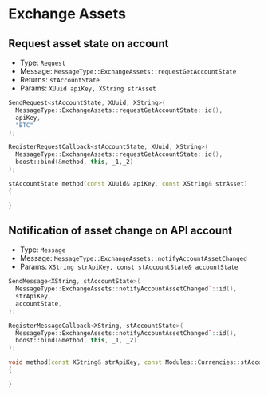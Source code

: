 # Exchange Assets

## Request asset state on account

- Type: `Request`
- Message: `MessageType::ExchangeAssets::requestGetAccountState`
- Returns: `stAccountState`
- Params: `XUuid apiKey, XString strAsset`

``` cpp tab="Send"
SendRequest<stAccountState, XUuid, XString>(
  MessageType::ExchangeAssets::requestGetAccountState::id(),
  apiKey,
  "BTC"
);
```

``` cpp tab="Register"
RegisterRequestCallback<stAccountState, XUuid, XString>(
  MessageType::ExchangeAssets::requestGetAccountState::id(),
  boost::bind(&method, this, _1,_2)
);
```

``` cpp tab="Handler"
stAccountState method(const XUuid& apiKey, const XString& strAsset)
{

}
```

## Notification of asset change on API account

- Type: `Message`
- Message: `MessageType::ExchangeAssets::notifyAccountAssetChanged`
- Params: `XString strApiKey, const stAccountState& accountState`

``` cpp tab="Send"
SendMessage<XString, stAccountState>(
  MessageType::ExchangeAssets::notifyAccountAssetChanged`::id(),
  strApiKey,
  accountState,
);
```

``` cpp tab="Register"
RegisterMessageCallback<XString, stAccountState>(
  MessageType::ExchangeAssets::notifyAccountAssetChanged`::id(),
  boost::bind(&method, this, _1, _2)
);
```

``` cpp tab="Handler"
void method(const XString& strApiKey, const Modules::Currencies::stAccountState& accountState)
{

}
```
